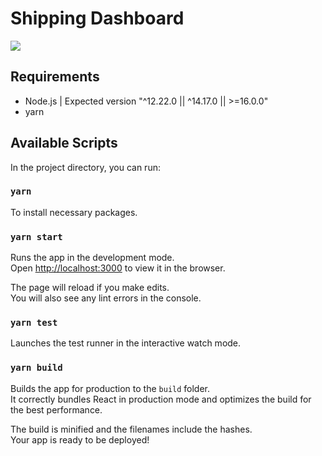 # Shipping Dashboard

![]("./preview.gif")

## Requirements
* Node.js | Expected version "^12.22.0 || ^14.17.0 || >=16.0.0"
* yarn

## Available Scripts

In the project directory, you can run:

### `yarn`
To install necessary packages.

### `yarn start`

Runs the app in the development mode.<br />
Open [http://localhost:3000](http://localhost:3000) to view it in the browser.

The page will reload if you make edits.<br />
You will also see any lint errors in the console.

### `yarn test`

Launches the test runner in the interactive watch mode.<br />

### `yarn build`

Builds the app for production to the `build` folder.<br />
It correctly bundles React in production mode and optimizes the build for the best performance.

The build is minified and the filenames include the hashes.<br />
Your app is ready to be deployed!
